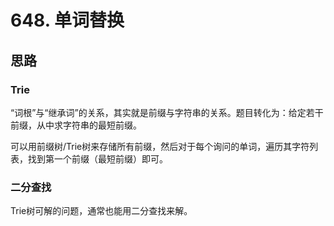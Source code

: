 # 648. 单词替换

## 思路

### Trie

“词根”与“继承词”的关系，其实就是前缀与字符串的关系。题目转化为：给定若干前缀，从中求字符串的最短前缀。

可以用前缀树/Trie树来存储所有前缀，然后对于每个询问的单词，遍历其字符列表，找到第一个前缀（最短前缀）即可。

### 二分查找

Trie树可解的问题，通常也能用二分查找来解。
